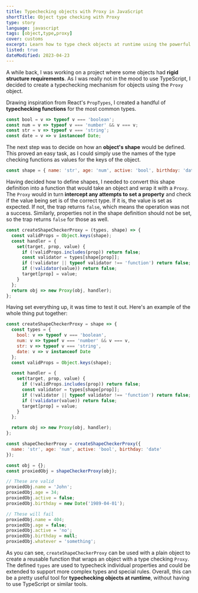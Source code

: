 ```yaml
---
title: Typechecking objects with Proxy in JavaScript
shortTitle: Object type checking with Proxy
type: story
language: javascript
tags: [object,type,proxy]
cover: customs
excerpt: Learn how to type check objects at runtime using the powerful Proxy object in JavaScript.
listed: true
dateModified: 2023-04-23
---
```


A while back, I was working on a project where some objects had **rigid structure requirements**. As I was really not in the mood to use TypeScript, I decided to create a typechecking mechanism for objects using the `Proxy` object.

Drawing inspiration from React's `PropTypes`, I created a handful of **typechecking functions** for the most common types.

```js
const bool = v => typeof v === 'boolean';
const num = v => typeof v === 'number' && v === v;
const str = v => typeof v === 'string';
const date = v => v instanceof Date;
```

The next step was to decide on how an **object's shape** would be defined. This proved an easy task, as I could simply use the names of the type checking functions as values for the keys of the object.

```js
const shape = { name: 'str', age: 'num', active: 'bool', birthday: 'date' };
```

Having decided how to define shapes, I needed to convert this shape definition into a function that would take an object and wrap it with a `Proxy`. The `Proxy` would in turn **intercept any attempts to set a property** and check if the value being set is of the correct type. If it is, the value is set as expected. If not, the trap returns `false`, which means the operation was not a success. Similarly, properties not in the shape definition should not be set, so the trap returns `false` for those as well.

```js
const createShapeCheckerProxy = (types, shape) => {
  const validProps = Object.keys(shape);
  const handler = {
    set(target, prop, value) {
      if (!validProps.includes(prop)) return false;
      const validator = types[shape[prop]];
      if (!validator || typeof validator !== 'function') return false;
      if (!validator(value)) return false;
      target[prop] = value;
    }
  };
  return obj => new Proxy(obj, handler);
};
```

Having set everything up, it was time to test it out. Here's an example of the whole thing put together:

```js
const createShapeCheckerProxy = shape => {
  const types = {
    bool: v => typeof v === 'boolean',
    num: v => typeof v === 'number' && v === v,
    str: v => typeof v === 'string',
    date: v => v instanceof Date
  };
  const validProps = Object.keys(shape);

  const handler = {
    set(target, prop, value) {
      if (!validProps.includes(prop)) return false;
      const validator = types[shape[prop]];
      if (!validator || typeof validator !== 'function') return false;
      if (!validator(value)) return false;
      target[prop] = value;
    }
  };

  return obj => new Proxy(obj, handler);
};

const shapeCheckerProxy = createShapeCheckerProxy({
  name: 'str', age: 'num', active: 'bool', birthday: 'date'
});

const obj = {};
const proxiedObj = shapeCheckerProxy(obj);

// These are valid
proxiedObj.name = 'John';
proxiedObj.age = 34;
proxiedObj.active = false;
proxiedObj.birthday = new Date('1989-04-01');

// These will fail
proxiedObj.name = 404;
proxiedObj.age = false;
proxiedObj.active = 'no';
proxiedObj.birthday = null;
proxiedObj.whatever = 'something';
```

As you can see, `createShapeCheckerProxy` can be used with a plain object to create a reusable function that wraps an object with a type checking `Proxy`. The defined `types` are used to typecheck individual properties and could be extended to support more complex types and special rules. Overall, this can be a pretty useful tool for **typechecking objects at runtime**, without having to use TypeScript or similar tools.
